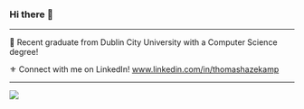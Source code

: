 ### Hi there :wave: 

---

🌊 Recent graduate from Dublin City University with a Computer Science degree!

⚜️ Connect with me on LinkedIn! www.linkedin.com/in/thomashazekamp  

---
<img align="center" src="https://github-readme-stats.vercel.app/api/top-langs/?username=thomashazekamp&theme=dracula&langs_count=10&layout=compact" />
